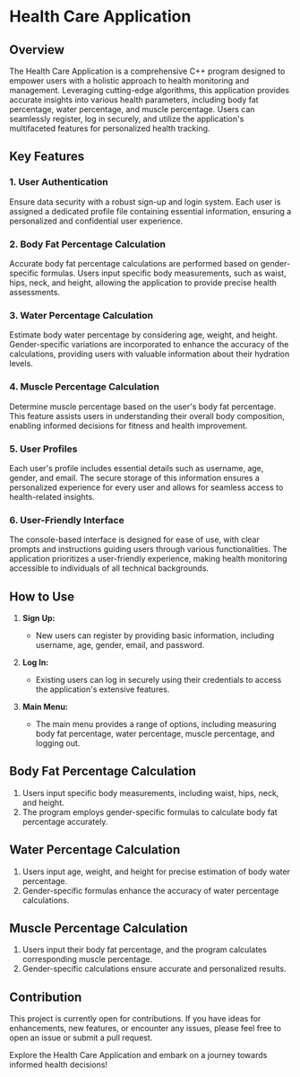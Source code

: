 # Health Care Application

## Overview
The Health Care Application is a comprehensive C++ program designed to empower users with a holistic approach to health monitoring and management. Leveraging cutting-edge algorithms, this application provides accurate insights into various health parameters, including body fat percentage, water percentage, and muscle percentage. Users can seamlessly register, log in securely, and utilize the application's multifaceted features for personalized health tracking.

## Key Features

### 1. User Authentication
Ensure data security with a robust sign-up and login system. Each user is assigned a dedicated profile file containing essential information, ensuring a personalized and confidential user experience.

### 2. Body Fat Percentage Calculation
Accurate body fat percentage calculations are performed based on gender-specific formulas. Users input specific body measurements, such as waist, hips, neck, and height, allowing the application to provide precise health assessments.

### 3. Water Percentage Calculation
Estimate body water percentage by considering age, weight, and height. Gender-specific variations are incorporated to enhance the accuracy of the calculations, providing users with valuable information about their hydration levels.

### 4. Muscle Percentage Calculation
Determine muscle percentage based on the user's body fat percentage. This feature assists users in understanding their overall body composition, enabling informed decisions for fitness and health improvement.

### 5. User Profiles
Each user's profile includes essential details such as username, age, gender, and email. The secure storage of this information ensures a personalized experience for every user and allows for seamless access to health-related insights.

### 6. User-Friendly Interface
The console-based interface is designed for ease of use, with clear prompts and instructions guiding users through various functionalities. The application prioritizes a user-friendly experience, making health monitoring accessible to individuals of all technical backgrounds.

## How to Use

1. **Sign Up:**
   - New users can register by providing basic information, including username, age, gender, email, and password.

2. **Log In:**
   - Existing users can log in securely using their credentials to access the application's extensive features.

3. **Main Menu:**
   - The main menu provides a range of options, including measuring body fat percentage, water percentage, muscle percentage, and logging out.

## Body Fat Percentage Calculation
1. Users input specific body measurements, including waist, hips, neck, and height.
2. The program employs gender-specific formulas to calculate body fat percentage accurately.

## Water Percentage Calculation
1. Users input age, weight, and height for precise estimation of body water percentage.
2. Gender-specific formulas enhance the accuracy of water percentage calculations.

## Muscle Percentage Calculation
1. Users input their body fat percentage, and the program calculates corresponding muscle percentage.
2. Gender-specific calculations ensure accurate and personalized results.

## Contribution
This project is currently open for contributions. If you have ideas for enhancements, new features, or encounter any issues, please feel free to open an issue or submit a pull request.

Explore the Health Care Application and embark on a journey towards informed health decisions!

